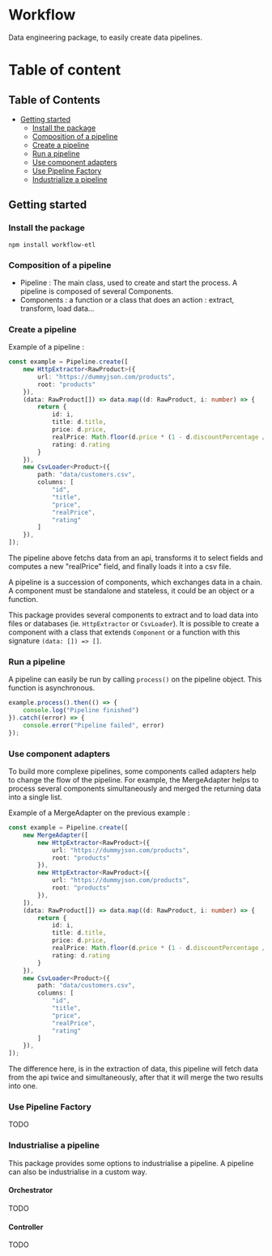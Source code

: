 # Workflow
Data engineering package, to easily create data pipelines.

# Table of content

## Table of Contents

- [Getting started](#getting-started)
    - [Install the package](#install-the-package)
    - [Composition of a pipeline](#composition-of-a-pipeline)
    - [Create a pipeline](#create-a-pipeline)
    - [Run a pipeline](#run-a-pipeline)
    - [Use component adapters](#use-component-adapters)
    - [Use Pipeline Factory](#use-pipeline-factory)
    - [Industrialize a pipeline](#industrialize-a-pipeline)


## Getting started

### Install the package
```
npm install workflow-etl
```

### Composition of a pipeline

* Pipeline : The main class, used to create and start the process. A pipeline is composed of several Components.
* Components : a function or a class that does an action : extract, transform, load data...

### Create a pipeline

Example of a pipeline :
```ts
const example = Pipeline.create([
    new HttpExtractor<RawProduct>({
        url: "https://dummyjson.com/products",
        root: "products"
    }),
    (data: RawProduct[]) => data.map((d: RawProduct, i: number) => {
        return {
            id: i,
            title: d.title,
            price: d.price,
            realPrice: Math.floor(d.price * (1 - d.discountPercentage / 100)),
            rating: d.rating
        }
    }),
    new CsvLoader<Product>({
        path: "data/customers.csv",
        columns: [
            "id",
            "title",
            "price",
            "realPrice",
            "rating"
        ]
    }),
]);
```
The pipeline above fetchs data from an api, transforms it to select fields and computes a new "realPrice" field, and finally loads it into a csv file.

A pipeline is a succession of components, which exchanges data in a chain. A component must be standalone and stateless, it could be an object or a function.

This package provides several components to extract and to load data into files or databases (ie. ```HttpExtractor``` or ```CsvLoader```). It is possible to create a component with a class that extends ```Component``` or a function with this signature ```(data: []) => []```.

### Run a pipeline

A pipeline can easily be run by calling ```process()``` on the pipeline object. This function is asynchronous.

```ts
example.process().then(() => {
    console.log("Pipeline finished")
}).catch((error) => {
    console.error("Pipeline failed", error)
});
```

### Use component adapters

To build more complexe pipelines, some components called adapters help to change the flow of the pipeline. For example, the MergeAdapter helps to process several components simultaneously and merged the returning data into a single list.

Example of a MergeAdapter on the previous example :
```ts
const example = Pipeline.create([
    new MergeAdapter([
        new HttpExtractor<RawProduct>({
            url: "https://dummyjson.com/products",
            root: "products"
        }),
        new HttpExtractor<RawProduct>({
            url: "https://dummyjson.com/products",
            root: "products"
        }),
    ]),
    (data: RawProduct[]) => data.map((d: RawProduct, i: number) => {
        return {
            id: i,
            title: d.title,
            price: d.price,
            realPrice: Math.floor(d.price * (1 - d.discountPercentage / 100)),
            rating: d.rating
        }
    }),
    new CsvLoader<Product>({
        path: "data/customers.csv",
        columns: [
            "id",
            "title",
            "price",
            "realPrice",
            "rating"
        ]
    }),
]);
```
The difference here, is in the extraction of data, this pipeline will fetch data from the api twice and simultaneously, after that it will merge the two results into one.

### Use Pipeline Factory

TODO

### Industrialise a pipeline

This package provides some options to industrialise a pipeline. A pipeline can also be industrialise in a custom way.

#### Orchestrator
TODO
#### Controller
TODO
